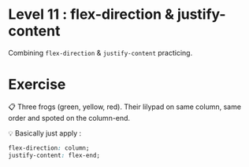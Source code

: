 # Level 11 : flex-direction & justify-content

Combining `flex-direction` & `justify-content` practicing.

# Exercise

:clipboard: Three frogs (green, yellow, red). Their lilypad on same column, same order and spoted on the column-end.

:bulb: Basically just apply : 

```css
flex-direction: column;
justify-content: flex-end;
```
